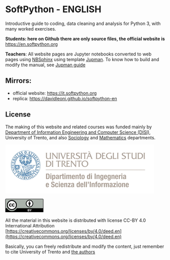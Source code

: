 
# SoftPython - ENGLISH

Introductive guide to coding, data cleaning and analysis for Python 3, with many worked exercises.

**Students: here on Github there are only source files, the official website is** https://en.softpython.org

**Teachers**: All website pages are Jupyter notebooks converted to web pages using [NBSphinx](https://nbsphinx.readthedocs.io) using template [Jupman](https://github.com/DavidLeoni/jupman). To know how to build and modify the manual, see [Jupman guide](https://jupman.softpython.org/en/latest/usage.html)


## Mirrors:

- official website:  https://it.softpython.org
- replica:  https://davidleoni.github.io/softpython-en


## License

The making of this website and related courses was funded mainly by [Department of Information Engineering and Computer Science (DISI)](https://www.disi.unitn.it), University of Trento, and also [Sociology](https://www.sociologia.unitn.it/en) and [Mathematics](https://www.maths.unitn.it/en) departments.

![unitn-843724](_static/img/third-parties/logo-disi-unitn-it.jpeg)


![cc-by-7172829](_static/img/cc-by.png)

All the material in this website is distributed with license CC-BY 4.0 International Attribution [https://creativecommons.org/licenses/by/4.0/deed.en](https://creativecommons.org/licenses/by/4.0/deed.en) 

Basically, you can freely redistribute and modify the content, just remember to cite University of Trento and [the authors](https://en.softpython.org/index.html#Autori) 


